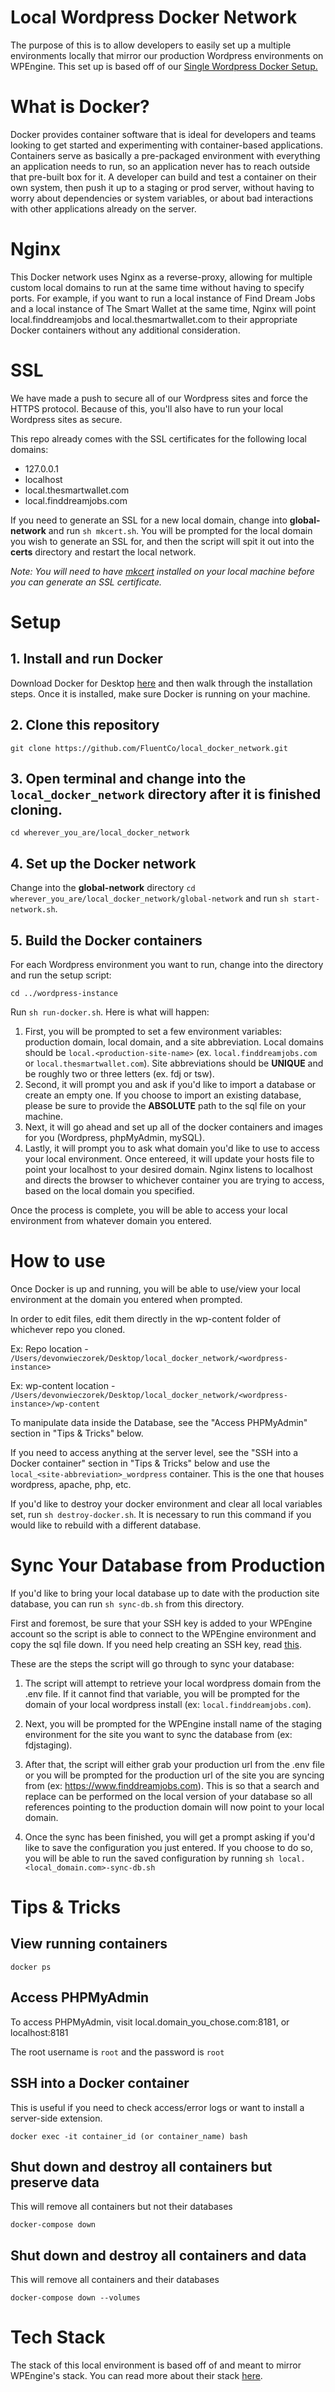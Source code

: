 # Local Wordpress Docker Network
The purpose of this is to allow developers to easily set up a multiple environments locally that mirror our production Wordpress environments on WPEngine. This set up is based off of our <a href="https://github.com/FluentCo/local_wordpress_docker" target="_blank">Single Wordpress Docker Setup.</a>

# What is Docker?
Docker provides container software that is ideal for developers and teams looking to get started and experimenting with container-based applications. Containers serve as basically a pre-packaged environment with everything an application needs to run, so an application never has to reach outside that pre-built box for it. A developer can build and test a container on their own system, then push it up to a staging or prod server, without having to worry about dependencies or system variables, or about bad interactions with other applications already on the server. 

# Nginx
This Docker network uses Nginx as a reverse-proxy, allowing for multiple custom local domains to run at the same time without having to specify ports. For example, if you want to run a local instance of Find Dream Jobs and a local instance of The Smart Wallet at the same time, Nginx will point local.finddreamjobs and local.thesmartwallet.com to their appropriate Docker containers without any additional consideration.

# SSL
We have made a push to secure all of our Wordpress sites and force the HTTPS protocol. Because of this, you'll also have to run your local Wordpress sites as secure. 

This repo already comes with the SSL certificates for the following local domains:
- 127.0.0.1
- localhost
- local.thesmartwallet.com
- local.finddreamjobs.com

If you need to generate an SSL for a new local domain, change into **global-network** and run `sh mkcert.sh`. You will be prompted for the local domain you wish to generate an SSL for, and then the script will spit it out into the **certs** directory and restart the local network.

*Note: You will need to have <a href="https://github.com/FiloSottile/mkcert" target="_blank">mkcert</a> installed on your local machine before you can generate an SSL certificate.*

# Setup

## 1. Install and run Docker
Download Docker for Desktop <a href="https://www.docker.com/get-started" target="_blank">here</a> and then walk through the installation steps. Once it is installed, make sure Docker is running on your machine.

## 2. Clone this repository
`git clone https://github.com/FluentCo/local_docker_network.git`

## 3. Open terminal and change into the `local_docker_network` directory after it is finished cloning.
`cd wherever_you_are/local_docker_network`

## 4. Set up the Docker network
Change into the **global-network** directory `cd wherever_you_are/local_docker_network/global-network` and run `sh start-network.sh`.

## 5. Build the Docker containers
For each Wordpress environment you want to run, change into the directory and run the setup script:

 `cd ../wordpress-instance`
 
Run `sh run-docker.sh`. Here is what will happen:

1. First, you will be prompted to set a few environment variables: production domain, local domain, and a site abbreviation. Local domains should be `local.<production-site-name>` (ex. `local.finddreamjobs.com` or `local.thesmartwallet.com`). Site abbreviations should be **UNIQUE** and be roughly two or three letters (ex. fdj or tsw).
2. Second, it will prompt you and ask if you'd like to import a database or create an empty one. If you choose to import an existing database, please be sure to provide the **ABSOLUTE** path to the sql file on your machine.
3. Next, it will go ahead and set up all of the docker containers and images for you (Wordpress, phpMyAdmin, mySQL).
4. Lastly, it will prompt you to ask what domain you'd like to use to access your local environment. Once entereed, it will update your hosts file to point your localhost to your desired domain. Nginx listens to localhost and directs the browser to whichever container you are trying to access, based on the local domain you specified.

Once the process is complete, you will be able to access your local environment from whatever domain you entered.

# How to use
Once Docker is up and running, you will be able to use/view your local environment at the domain you entered when prompted.

In order to edit files, edit them directly in the wp-content folder of whichever repo you cloned.

Ex: Repo location - `/Users/devonwieczorek/Desktop/local_docker_network/<wordpress-instance>`

Ex: wp-content location - `/Users/devonwieczorek/Desktop/local_docker_network/<wordpress-instance>/wp-content`

To manipulate data inside the Database, see the "Access PHPMyAdmin" section in "Tips & Tricks" below.

If you need to access anything at the server level, see the "SSH into a Docker container" section in "Tips & Tricks" below and
use the `local_<site-abbreviation>_wordpress` container. This is the one that houses wordpress, apache, php, etc.

If you'd like to destroy your docker environment and clear all local variables set, run `sh destroy-docker.sh`. It is necessary to run this command if you would like to rebuild with a different database.

# Sync Your Database from Production
If you'd like to bring your local database up to date with the production site database, you can run `sh sync-db.sh` from this directory.

First and foremost, be sure that your SSH key is added to your WPEngine account so the script is able to connect to the WPEngine environment and copy the sql file down. If you need help creating an SSH key, read <a href="https://secure.vexxhost.com/billing/knowledgebase/171/How-can-I-generate-SSH-keys-on-Mac-OS-X.html" target="_blank">this</a>.

These are the steps the script will go through to sync your database:

1. The script will attempt to retrieve your local wordpress domain from the .env file. If it cannot find that variable, you will be prompted for the domain of your local wordpress install (ex: `local.finddreamjobs.com`). 

2. Next, you will be prompted for the WPEngine install name of the staging environment for the site you want to sync the database from (ex: fdjstaging).

3. After that, the script will either grab your production url from the .env file or you will be prompted for the production url of the site you are syncing from (ex: https://www.finddreamjobs.com). This is so that a search and replace can be performed on the local version of your database so all references pointing to the production domain will now point to your local domain. 

4. Once the sync has been finished, you will get a prompt asking if you'd like to save the configuration you just entered. If you choose to do so, you will be able to run the saved configuration by running `sh local.<local_domain.com>-sync-db.sh`

# Tips & Tricks

## View running containers
`docker ps`

## Access PHPMyAdmin
To access PHPMyAdmin, visit local.domain_you_chose.com:8181, or localhost:8181

The root username is `root` and the password is `root`

## SSH into a Docker container
This is useful if you need to check access/error logs or want to install a server-side extension.

`docker exec -it container_id (or container_name) bash`

## Shut down and destroy all containers but preserve data
This will remove all containers but not their databases

`docker-compose down`

## Shut down and destroy all containers and data
This will remove all containers and their databases

`docker-compose down --volumes`

# Tech Stack
The stack of this local environment is based off of and meant to mirror WPEngine's stack. You can read more about their stack <a href="https://wpengine.com/support/platform-settings/" target="_blank">here</a>.








